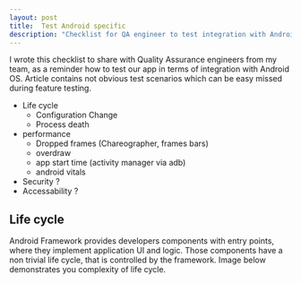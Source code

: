 ```yaml
---
layout: post
title:  Test Android specific 
description: "Checklist for QA engineer to test integration with Android OS"
---
```


I wrote this checklist to share with Quality Assurance engineers from my team,
as a reminder how to test our app in terms of integration with Android OS.
Article contains not obvious test scenarios which can be easy missed during feature testing.


* Life cycle
    * Configuration Change
    * Process death
* performance
    * Dropped frames (Chareographer, frames bars)
    * overdraw
    * app start time (activity manager via adb)
    * android vitals
* Security ?
* Accessability ?

## Life cycle

Android Framework provides developers components with entry points,
where they implement application UI and logic.
Those components have a non trivial life cycle, that is controlled by the framework.
Image below demonstrates you complexity of life cycle.

